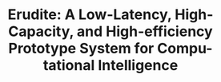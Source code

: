 ---
layout: page
title: "Erudite: A Low-Latency, High-Capacity, and High-efficiency Prototype System for Compu-tational Intelligence"
enable_hyperlink: true
redirect: http://impact.crhc.illinois.edu/Projects2.aspx?project=40
description: |
 · Exploring flash memory systems and software stack innovations to unblock the memory capacity andbandwidth bottleneck and eliminate software overhead for data-intensive workload
 · Developed a Linux kernel file system as a part of a prototypical device file system for NVMe SSD toreduce software overhead and enhance security
 · Worked on a concurrent-access cache simulator for a foundational non-volatile memory emulation system
importance: 3
category: research
---